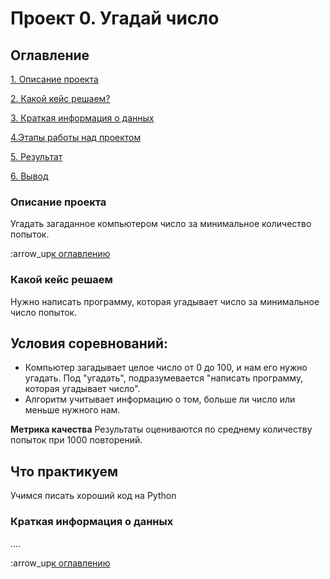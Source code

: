 # Проект 0. Угадай число

## Оглавление 
[1. Описание проекта](https://github.com/1future1/sf_data_science/blob/main/project_0/README.md#Описание-проекта)

[2. Какой кейс решаем?](https://github.com/1future1/sf_data_science/blob/main/project_0/README.md#Какой-кейс-решаем)

[3. Краткая информация о данных](https://github.com/1future1/sf_data_science/blob/main/project_0/README.md"Краткая-информация-о-данных)

[4.Этапы работы над проектом](https://github.com/1future1/sf_data_science/blob/main/project_0/README.md#Этапы-работы-над-проектом)

[5. Результат](https://github.com/1future1/sf_data_science/blob/main/project_0/README.md#Результат)

[6. Вывод](https://github.com/1future1/sf_data_science/blob/main/project_0/README.md#Вывод)

### Описание проекта
Угадать загаданное компьютером число за минимальное количество попыток.

:arrow_up[к оглавлению](https://github.com/1future1/sf_data_science/blob/main/project_0/README.md#Оглавление)

### Какой кейс решаем
Нужно написать программу, которая угадывает число за минимальное число попыток.

## **Условия соревнований:**
- Компьютер загадывает целое число от 0 до 100, и нам его нужно угадать. Под "угадать", подразумевается "написать программу, которая угадывает число".
- Алгоритм учитывает информацию о том, больше ли число или меньше нужного нам. 

**Метрика качества**
Результаты оцениваются по среднему количеству попыток при 1000 повторений.

## **Что практикуем**
Учимся писать хороший код на Python

### Краткая информация о данных
....

:arrow_up[к оглавлению](https://github.com/1future1/sf_data_science/blob/main/project_0/README.md#Оглавление)

